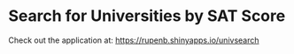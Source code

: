 # Search for Universities by SAT Score

Check out the application at: https://rupenb.shinyapps.io/univsearch


